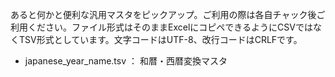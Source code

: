 あると何かと便利な汎用マスタをピックアップ。ご利用の際は各自チャック後ご利用ください。ファイル形式はそのままExcelにコピペできるようにCSVではなくTSV形式としています。文字コードはUTF-8、改行コードはCRLFです。

- japanese_year_name.tsv ： 和暦・西暦変換マスタ
